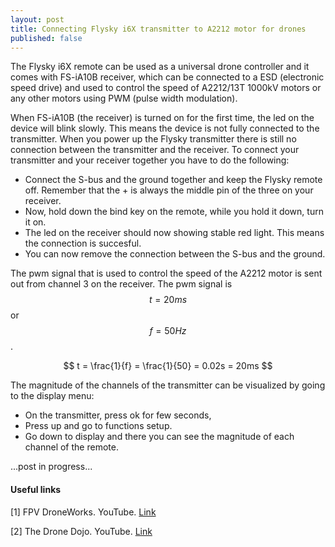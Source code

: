 ```yaml
---
layout: post
title: Connecting Flysky i6X transmitter to A2212 motor for drones
published: false
---
```


The Flysky i6X remote can be used as a universal drone controller and it comes with FS-iA10B receiver, which can be connected to a ESD (electronic speed drive) and
used to control the speed of A2212/13T 1000kV motors or any other motors using PWM (pulse width modulation).

When FS-iA10B (the receiver) is turned on for the first time, the led on the device will blink slowly.
This means the device is not fully connected to the transmitter.
When you power up the Flysky transmitter there is still no connection between the transmitter and the receiver.
To connect your transmitter and your receiver together you have to do the following:

* Connect the S-bus and the ground together and keep the Flysky remote off.
  Remember that the + is always the middle pin of the three on your receiver.
* Now, hold down the bind key on the remote, while you hold it down, turn it on.
* The led on the receiver should now showing stable red light. This means the connection is succesful.
* You can now remove the connection between the S-bus and the ground.

The pwm signal that is used to control the speed of the A2212 motor is sent out from channel 3 on the receiver.
The pwm signal is $$t=20ms$$ or $$f = 50Hz$$.

$$
t = \frac{1}{f} = \frac{1}{50} = 0.02s = 20ms
$$

The magnitude of the channels of the transmitter can be visualized by going to the display menu:

* On the transmitter, press ok for few seconds,
* Press up and go to functions setup.
* Go down to display and there you can see the magnitude of each channel of the remote.

...post in progress...

#### Useful links

[1] FPV DroneWorks. YouTube. [Link](https://www.youtube.com/watch?app=desktop&v=B-qiJi_k25o)

[2] The Drone Dojo. YouTube. [Link](https://www.youtube.com/watch?v=l8rjjvAZvHM)
